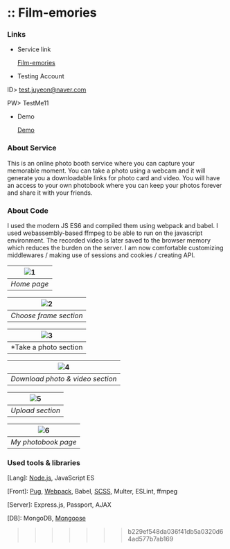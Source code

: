 # :: Film-emories

### Links

- Service link

  [Film-emories](https://filmemories-yeonny0723.koyeb.app/)

- Testing Account

ID>
test.juyeon@naver.com

PW>
TestMe11

- Demo

  [Demo](https://www.youtube.com/watch?v=U8DoEwD1OlU)

### About Service

This is an online photo booth service where you can capture your memorable moment.
You can take a photo using a webcam and it will generate you a downloadable links for photo card and video. You will have an access to your own photobook where you can keep your photos forever and share it with your friends.

### About Code

I used the modern JS ES6 and compiled them using webpack and babel. I used webassembly-based ffmpeg to be able to run on the javascript environment. The recorded video is later saved to the browser memory which reduces the burden on the server. I am now comfortable customizing middlewares / making use of sessions and cookies / creating API.

| ![1](https://user-images.githubusercontent.com/70524037/201041377-e0d58644-62b5-48c8-bcd5-8211caf90279.jpeg) |
| :----------------------------------------------------------------------------------------------------------: |
|                                                 _Home page_                                                  |

| ![2](https://user-images.githubusercontent.com/70524037/201041357-d9ceb3a1-b84c-4f64-8b1a-32e7879c540a.png) |
| :---------------------------------------------------------------------------------------------------------: |
|                                           _Choose frame section_                                            |

| ![3](https://user-images.githubusercontent.com/70524037/201041347-f4dd1c9d-aca2-43d4-b481-73f9cbbe7c2a.png) |
| :---------------------------------------------------------------------------------------------------------: |
|                                           \*Take a photo section                                            |

| ![4](https://user-images.githubusercontent.com/70524037/201041324-f82cf4cc-a35f-441d-a4ad-3fd0fe11491a.jpeg) |
| :----------------------------------------------------------------------------------------------------------: |
|                                       _Download photo & video section_                                       |

| ![5](https://user-images.githubusercontent.com/70524037/201041185-25daa14c-0913-4f29-a205-6c3ad5201b52.png) |
| :---------------------------------------------------------------------------------------------------------: |
|                                              _Upload section_                                               |

| ![6](https://user-images.githubusercontent.com/70524037/201041152-89e9f7dc-634b-431a-a50b-1edebd439824.jpeg) |
| :----------------------------------------------------------------------------------------------------------: |
|                                             _My photobook page_                                              |

### Used tools & libraries

[Lang]: [Node.js](https://github.com/Yeonny0723/film-emories/tree/master/src/client/js), JavaScript ES

[Front]: [Pug](https://github.com/Yeonny0723/film-emories/tree/master/src/views), [Webpack](https://github.com/Yeonny0723/film-emories/blob/master/webpack.config.cjs), Babel, [SCSS](https://github.com/Yeonny0723/film-emories/tree/master/src/client/scss), Multer, ESLint, ffmpeg

[Server]: Express.js, Passport, AJAX

[DB]: MongoDB, [Mongoose](https://github.com/Yeonny0723/film-emories/tree/master/src/models)

> > > > > > > b229ef548da036f41db5a0320d64ad577b7ab169
